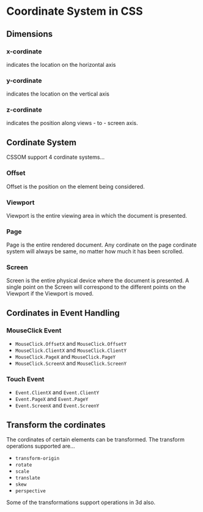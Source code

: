# Coordinate System in CSS

## Dimensions

### x-cordinate

indicates the location on the horizontal axis

### y-cordinate

indicates the location on the vertical axis

### z-cordinate

indicates the position along views - to - screen axis.


## Cordinate System 

CSSOM support 4 cordinate systems...

### Offset

Offset is the position on the element being considered.

### Viewport

Viewport is the entire viewing area in which the document is presented.

### Page

Page is the entire rendered document. Any cordinate on the page cordinate system will always be same, no matter how much it has been scrolled.

### Screen

Screen is the entire physical device where the document is presented. A single point on the Screen will correspond to the different points on the Viewport if the Viewport is moved.

## Cordinates in Event Handling

### MouseClick Event

* `MouseClick.OffsetX` and `MouseClick.OffsetY`
* `MouseClick.ClientX` and `MouseClick.ClientY`
* `MouseClick.PageX` and `MouseClick.PageY`
* `MouseClick.ScreenX` and `MouseClick.ScreenY`

### Touch Event

* `Event.ClientX` and `Event.ClientY`
* `Event.PageX` and `Event.PageY`
* `Event.ScreenX` and `Event.ScreenY`

## Transform the cordinates

The cordinates of certain elements can be transformed. The transform operations supported are...

* `transform-origin`
* `rotate`
* `scale`
* `translate`
* `skew`
* `perspective`

Some of the transformations support operations in 3d also.